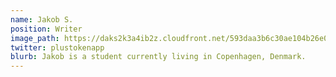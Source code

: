 ```yaml
---
name: Jakob S.
position: Writer
image_path: https://daks2k3a4ib2z.cloudfront.net/593daa3b6c30ae104b26e090/5a4fa7e2325b0d0001c4477a_25017785_139981730023903_2097556877977059328_n.jpg
twitter: plustokenapp
blurb: Jakob is a student currently living in Copenhagen, Denmark.
---
```

